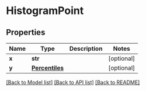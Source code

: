 # HistogramPoint

## Properties
Name | Type | Description | Notes
------------ | ------------- | ------------- | -------------
**x** | **str** |  | [optional] 
**y** | [**Percentiles**](Percentiles.md) |  | [optional] 

[[Back to Model list]](../README.md#documentation-for-models) [[Back to API list]](../README.md#documentation-for-api-endpoints) [[Back to README]](../README.md)


